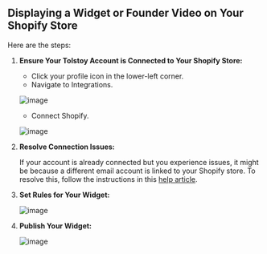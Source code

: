 ## Displaying a Widget or Founder Video on Your Shopify Store

Here are the steps:

1. **Ensure Your Tolstoy Account is Connected to Your Shopify Store:**

    - Click your profile icon in the lower-left corner.
    - Navigate to Integrations.
    
    ![image](https://github.com/user-attachments/assets/6ad3e95f-0376-42db-9bcb-8da12c87f437)
    
    - Connect Shopify.
    
    ![image](https://github.com/user-attachments/assets/ac543d94-0e0e-4b82-a880-ced496d37fb9)

2. **Resolve Connection Issues:**

    If your account is already connected but you experience issues, it might be because a different email account is linked to your Shopify store. To resolve this, follow the instructions in this [help article](https://help.gotolstoy.com/en/articles/9503843-i-m-getting-an-error-saying-that-this-tolstoy-account-is-already-associated-with-a-shopify-store?location=conversation).

3. **Set Rules for Your Widget:**

    ![image](https://github.com/user-attachments/assets/08ff86ec-a902-4c22-a388-753e2b008a30)

4. **Publish Your Widget:**

    ![image](https://github.com/user-attachments/assets/e8365830-d596-4c23-89ea-cc9326e06823)